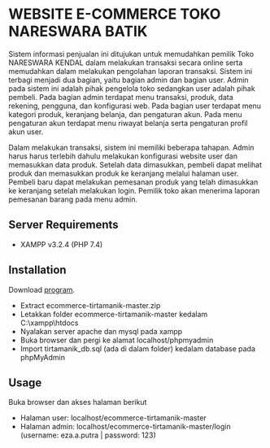 # WEBSITE E-COMMERCE TOKO NARESWARA BATIK

Sistem informasi penjualan ini ditujukan untuk memudahkan pemilik Toko NARESWARA KENDAL dalam melakukan transaksi secara online serta memudahkan dalam melakukan pengolahan laporan transaksi. Sistem ini terbagi menjadi dua bagian, yaitu bagian admin dan bagian user. Admin pada sistem ini adalah pihak pengelola toko sedangkan user adalah pihak pembeli. Pada bagian admin terdapat menu transaksi, produk, data rekening, pengguna, dan konfigurasi web. Pada bagian user terdapat menu kategori produk, keranjang belanja, dan pengaturan akun. Pada menu pengaturan akun terdapat menu riwayat belanja serta pengaturan profil akun user.

Dalam melakukan transaksi, sistem ini memiliki beberapa tahapan. Admin harus harus terlebih dahulu melakukan konfigurasi website user dan memasukkan data produk. Setelah data dimasukkan, pembeli dapat melihat produk dan memasukkan produk ke keranjang melalui halaman user. Pembeli baru dapat melakukan pemesanan produk yang telah dimasukkan ke keranjang setelah melakukan login. Pemilik toko akan menerima laporan pemesanan barang pada menu admin.

## Server Requirements

* XAMPP v3.2.4 (PHP 7.4)

## Installation

Download [program](https://codeload.github.com/ezaaputra/ecommerce-tirtamanik/zip/master).

* Extract ecommerce-tirtamanik-master.zip
* Letakkan folder ecommerce-tirtamanik-master kedalam C:\xampp\htdocs
* Nyalakan server apache dan mysql pada xampp
* Buka browser dan pergi ke alamat localhost/phpmyadmin
* Import tirtamanik_db.sql (ada di dalam folder) kedalam database pada phpMyAdmin

## Usage

Buka browser dan akses halaman berikut
* Halaman user: localhost/ecommerce-tirtamanik-master
* Halaman admin: localhost/ecommerce-tirtamanik-master/login (username: eza.a.putra | password: 123)
